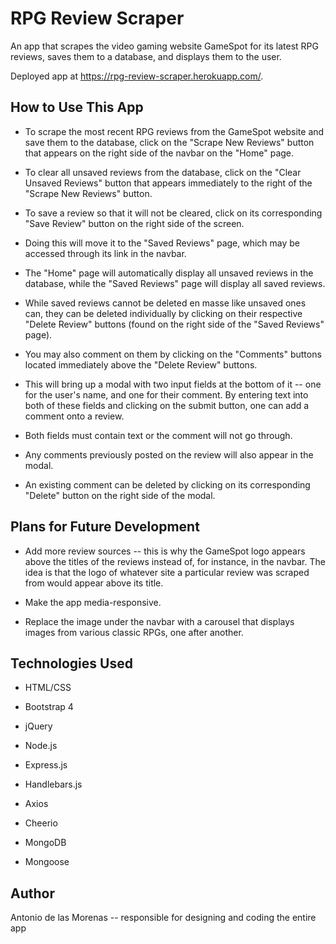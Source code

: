 # RPG Review Scraper

An app that scrapes the video gaming website GameSpot for its latest RPG reviews, saves them to a database, and displays them to the user.

Deployed app at https://rpg-review-scraper.herokuapp.com/.

## How to Use This App

* To scrape the most recent RPG reviews from the GameSpot website and save them to the database, click on the "Scrape New Reviews" button that appears on the right side of the navbar on the "Home" page.

* To clear all unsaved reviews from the database, click on the "Clear Unsaved Reviews" button that appears immediately to the right of the "Scrape New Reviews" button.

* To save a review so that it will not be cleared, click on its corresponding "Save Review" button on the right side of the screen.

* Doing this will move it to the "Saved Reviews" page, which may be accessed through its link in the navbar.

* The "Home" page will automatically display all unsaved reviews in the database, while the "Saved Reviews" page will display all saved reviews.

* While saved reviews cannot be deleted en masse like unsaved ones can, they can be deleted individually by clicking on their respective "Delete Review" buttons (found on the right side of the "Saved Reviews" page).

* You may also comment on them by clicking on the "Comments" buttons located immediately above the "Delete Review" buttons.

* This will bring up a modal with two input fields at the bottom of it -- one for the user's name, and one for their comment. By entering text into both of these fields and clicking on the submit button, one can add a comment onto a review.

* Both fields must contain text or the comment will not go through.

* Any comments previously posted on the review will also appear in the modal.

* An existing comment can be deleted by clicking on its corresponding "Delete" button on the right side of the modal.

## Plans for Future Development

* Add more review sources -- this is why the GameSpot logo appears above the titles of the reviews instead of, for instance, in the navbar. The idea is that the logo of whatever site a particular review was scraped from would appear above its title.

* Make the app media-responsive.

* Replace the image under the navbar with a carousel that displays images from various classic RPGs, one after another.

## Technologies Used

* HTML/CSS

* Bootstrap 4

* jQuery

* Node.js

* Express.js

* Handlebars.js

* Axios

* Cheerio

* MongoDB

* Mongoose

## Author

Antonio de las Morenas -- responsible for designing and coding the entire app